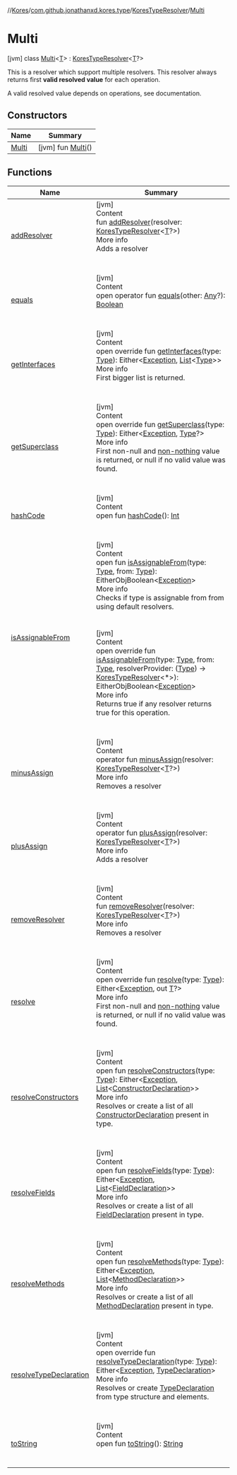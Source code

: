 //[Kores](../../../index.md)/[com.github.jonathanxd.kores.type](../../index.md)/[KoresTypeResolver](../index.md)/[Multi](index.md)



# Multi  
 [jvm] class [Multi](index.md)<[T](index.md)> : [KoresTypeResolver](../index.md)<[T](index.md)?> 

This is a resolver which support multiple resolvers. This resolver always returns first **valid resolved value** for each operation.



A valid resolved value depends on operations, see documentation.

   


## Constructors  
  
|  Name|  Summary| 
|---|---|
| <a name="com.github.jonathanxd.kores.type/KoresTypeResolver.Multi/Multi/#/PointingToDeclaration/"></a>[Multi](-multi.md)| <a name="com.github.jonathanxd.kores.type/KoresTypeResolver.Multi/Multi/#/PointingToDeclaration/"></a> [jvm] fun [Multi](-multi.md)()   <br>


## Functions  
  
|  Name|  Summary| 
|---|---|
| <a name="com.github.jonathanxd.kores.type/KoresTypeResolver.Multi/addResolver/#com.github.jonathanxd.kores.type.KoresTypeResolver[TypeParam(bounds=[kotlin.Any?])?]/PointingToDeclaration/"></a>[addResolver](add-resolver.md)| <a name="com.github.jonathanxd.kores.type/KoresTypeResolver.Multi/addResolver/#com.github.jonathanxd.kores.type.KoresTypeResolver[TypeParam(bounds=[kotlin.Any?])?]/PointingToDeclaration/"></a>[jvm]  <br>Content  <br>fun [addResolver](add-resolver.md)(resolver: [KoresTypeResolver](../index.md)<[T](index.md)?>)  <br>More info  <br>Adds a resolver  <br><br><br>
| <a name="kotlin/Any/equals/#kotlin.Any?/PointingToDeclaration/"></a>[equals](../../../com.github.jonathanxd.kores.util/-simple-resolver/index.md#%5Bkotlin%2FAny%2Fequals%2F%23kotlin.Any%3F%2FPointingToDeclaration%2F%5D%2FFunctions%2F-1211764316)| <a name="kotlin/Any/equals/#kotlin.Any?/PointingToDeclaration/"></a>[jvm]  <br>Content  <br>open operator fun [equals](../../../com.github.jonathanxd.kores.util/-simple-resolver/index.md#%5Bkotlin%2FAny%2Fequals%2F%23kotlin.Any%3F%2FPointingToDeclaration%2F%5D%2FFunctions%2F-1211764316)(other: [Any](https://kotlinlang.org/api/latest/jvm/stdlib/kotlin/-any/index.html)?): [Boolean](https://kotlinlang.org/api/latest/jvm/stdlib/kotlin/-boolean/index.html)  <br><br><br>
| <a name="com.github.jonathanxd.kores.type/KoresTypeResolver.Multi/getInterfaces/#java.lang.reflect.Type/PointingToDeclaration/"></a>[getInterfaces](get-interfaces.md)| <a name="com.github.jonathanxd.kores.type/KoresTypeResolver.Multi/getInterfaces/#java.lang.reflect.Type/PointingToDeclaration/"></a>[jvm]  <br>Content  <br>open override fun [getInterfaces](get-interfaces.md)(type: [Type](https://docs.oracle.com/javase/8/docs/api/java/lang/reflect/Type.html)): Either<[Exception](https://kotlinlang.org/api/latest/jvm/stdlib/kotlin/-exception/index.html), [List](https://kotlinlang.org/api/latest/jvm/stdlib/kotlin.collections/-list/index.html)<[Type](https://docs.oracle.com/javase/8/docs/api/java/lang/reflect/Type.html)>>  <br>More info  <br>First bigger list is returned.  <br><br><br>
| <a name="com.github.jonathanxd.kores.type/KoresTypeResolver.Multi/getSuperclass/#java.lang.reflect.Type/PointingToDeclaration/"></a>[getSuperclass](get-superclass.md)| <a name="com.github.jonathanxd.kores.type/KoresTypeResolver.Multi/getSuperclass/#java.lang.reflect.Type/PointingToDeclaration/"></a>[jvm]  <br>Content  <br>open override fun [getSuperclass](get-superclass.md)(type: [Type](https://docs.oracle.com/javase/8/docs/api/java/lang/reflect/Type.html)): Either<[Exception](https://kotlinlang.org/api/latest/jvm/stdlib/kotlin/-exception/index.html), [Type](https://docs.oracle.com/javase/8/docs/api/java/lang/reflect/Type.html)?>  <br>More info  <br>First non-null and [non-nothing](../../../com.github.jonathanxd.kores.common/index.md#%5Bcom.github.jonathanxd.kores.common%2FKoresNothing%2F%2F%2FPointingToDeclaration%2F%5D%2FClasslikes%2F-1211764316) value is returned, or null if no valid value was found.  <br><br><br>
| <a name="kotlin/Any/hashCode/#/PointingToDeclaration/"></a>[hashCode](../../../com.github.jonathanxd.kores.util/-simple-resolver/index.md#%5Bkotlin%2FAny%2FhashCode%2F%23%2FPointingToDeclaration%2F%5D%2FFunctions%2F-1211764316)| <a name="kotlin/Any/hashCode/#/PointingToDeclaration/"></a>[jvm]  <br>Content  <br>open fun [hashCode](../../../com.github.jonathanxd.kores.util/-simple-resolver/index.md#%5Bkotlin%2FAny%2FhashCode%2F%23%2FPointingToDeclaration%2F%5D%2FFunctions%2F-1211764316)(): [Int](https://kotlinlang.org/api/latest/jvm/stdlib/kotlin/-int/index.html)  <br><br><br>
| <a name="com.github.jonathanxd.kores.type/KoresTypeResolver/isAssignableFrom/#java.lang.reflect.Type#java.lang.reflect.Type/PointingToDeclaration/"></a>[isAssignableFrom](../is-assignable-from.md)| <a name="com.github.jonathanxd.kores.type/KoresTypeResolver/isAssignableFrom/#java.lang.reflect.Type#java.lang.reflect.Type/PointingToDeclaration/"></a>[jvm]  <br>Content  <br>open fun [isAssignableFrom](../is-assignable-from.md)(type: [Type](https://docs.oracle.com/javase/8/docs/api/java/lang/reflect/Type.html), from: [Type](https://docs.oracle.com/javase/8/docs/api/java/lang/reflect/Type.html)): EitherObjBoolean<[Exception](https://kotlinlang.org/api/latest/jvm/stdlib/kotlin/-exception/index.html)>  <br>More info  <br>Checks if type is assignable from from using default resolvers.  <br><br><br>[jvm]  <br>Content  <br>open override fun [isAssignableFrom](is-assignable-from.md)(type: [Type](https://docs.oracle.com/javase/8/docs/api/java/lang/reflect/Type.html), from: [Type](https://docs.oracle.com/javase/8/docs/api/java/lang/reflect/Type.html), resolverProvider: ([Type](https://docs.oracle.com/javase/8/docs/api/java/lang/reflect/Type.html)) -> [KoresTypeResolver](../index.md)<*>): EitherObjBoolean<[Exception](https://kotlinlang.org/api/latest/jvm/stdlib/kotlin/-exception/index.html)>  <br>More info  <br>Returns true if any resolver returns true for this operation.  <br><br><br>
| <a name="com.github.jonathanxd.kores.type/KoresTypeResolver.Multi/minusAssign/#com.github.jonathanxd.kores.type.KoresTypeResolver[TypeParam(bounds=[kotlin.Any?])?]/PointingToDeclaration/"></a>[minusAssign](minus-assign.md)| <a name="com.github.jonathanxd.kores.type/KoresTypeResolver.Multi/minusAssign/#com.github.jonathanxd.kores.type.KoresTypeResolver[TypeParam(bounds=[kotlin.Any?])?]/PointingToDeclaration/"></a>[jvm]  <br>Content  <br>operator fun [minusAssign](minus-assign.md)(resolver: [KoresTypeResolver](../index.md)<[T](index.md)?>)  <br>More info  <br>Removes a resolver  <br><br><br>
| <a name="com.github.jonathanxd.kores.type/KoresTypeResolver.Multi/plusAssign/#com.github.jonathanxd.kores.type.KoresTypeResolver[TypeParam(bounds=[kotlin.Any?])?]/PointingToDeclaration/"></a>[plusAssign](plus-assign.md)| <a name="com.github.jonathanxd.kores.type/KoresTypeResolver.Multi/plusAssign/#com.github.jonathanxd.kores.type.KoresTypeResolver[TypeParam(bounds=[kotlin.Any?])?]/PointingToDeclaration/"></a>[jvm]  <br>Content  <br>operator fun [plusAssign](plus-assign.md)(resolver: [KoresTypeResolver](../index.md)<[T](index.md)?>)  <br>More info  <br>Adds a resolver  <br><br><br>
| <a name="com.github.jonathanxd.kores.type/KoresTypeResolver.Multi/removeResolver/#com.github.jonathanxd.kores.type.KoresTypeResolver[TypeParam(bounds=[kotlin.Any?])?]/PointingToDeclaration/"></a>[removeResolver](remove-resolver.md)| <a name="com.github.jonathanxd.kores.type/KoresTypeResolver.Multi/removeResolver/#com.github.jonathanxd.kores.type.KoresTypeResolver[TypeParam(bounds=[kotlin.Any?])?]/PointingToDeclaration/"></a>[jvm]  <br>Content  <br>fun [removeResolver](remove-resolver.md)(resolver: [KoresTypeResolver](../index.md)<[T](index.md)?>)  <br>More info  <br>Removes a resolver  <br><br><br>
| <a name="com.github.jonathanxd.kores.type/KoresTypeResolver.Multi/resolve/#java.lang.reflect.Type/PointingToDeclaration/"></a>[resolve](resolve.md)| <a name="com.github.jonathanxd.kores.type/KoresTypeResolver.Multi/resolve/#java.lang.reflect.Type/PointingToDeclaration/"></a>[jvm]  <br>Content  <br>open override fun [resolve](resolve.md)(type: [Type](https://docs.oracle.com/javase/8/docs/api/java/lang/reflect/Type.html)): Either<[Exception](https://kotlinlang.org/api/latest/jvm/stdlib/kotlin/-exception/index.html), out [T](index.md)?>  <br>More info  <br>First non-null and [non-nothing](../../../com.github.jonathanxd.kores.common/index.md#%5Bcom.github.jonathanxd.kores.common%2FKoresNothing%2F%2F%2FPointingToDeclaration%2F%5D%2FClasslikes%2F-1211764316) value is returned, or null if no valid value was found.  <br><br><br>
| <a name="com.github.jonathanxd.kores.type/KoresTypeResolver/resolveConstructors/#java.lang.reflect.Type/PointingToDeclaration/"></a>[resolveConstructors](../resolve-constructors.md)| <a name="com.github.jonathanxd.kores.type/KoresTypeResolver/resolveConstructors/#java.lang.reflect.Type/PointingToDeclaration/"></a>[jvm]  <br>Content  <br>open fun [resolveConstructors](../resolve-constructors.md)(type: [Type](https://docs.oracle.com/javase/8/docs/api/java/lang/reflect/Type.html)): Either<[Exception](https://kotlinlang.org/api/latest/jvm/stdlib/kotlin/-exception/index.html), [List](https://kotlinlang.org/api/latest/jvm/stdlib/kotlin.collections/-list/index.html)<[ConstructorDeclaration](../../../com.github.jonathanxd.kores.base/-constructor-declaration/index.md)>>  <br>More info  <br>Resolves or create a list of all [ConstructorDeclaration](../../../com.github.jonathanxd.kores.base/-constructor-declaration/index.md) present in type.  <br><br><br>
| <a name="com.github.jonathanxd.kores.type/KoresTypeResolver/resolveFields/#java.lang.reflect.Type/PointingToDeclaration/"></a>[resolveFields](../resolve-fields.md)| <a name="com.github.jonathanxd.kores.type/KoresTypeResolver/resolveFields/#java.lang.reflect.Type/PointingToDeclaration/"></a>[jvm]  <br>Content  <br>open fun [resolveFields](../resolve-fields.md)(type: [Type](https://docs.oracle.com/javase/8/docs/api/java/lang/reflect/Type.html)): Either<[Exception](https://kotlinlang.org/api/latest/jvm/stdlib/kotlin/-exception/index.html), [List](https://kotlinlang.org/api/latest/jvm/stdlib/kotlin.collections/-list/index.html)<[FieldDeclaration](../../../com.github.jonathanxd.kores.base/-field-declaration/index.md)>>  <br>More info  <br>Resolves or create a list of all [FieldDeclaration](../../../com.github.jonathanxd.kores.base/-field-declaration/index.md) present in type.  <br><br><br>
| <a name="com.github.jonathanxd.kores.type/KoresTypeResolver/resolveMethods/#java.lang.reflect.Type/PointingToDeclaration/"></a>[resolveMethods](../resolve-methods.md)| <a name="com.github.jonathanxd.kores.type/KoresTypeResolver/resolveMethods/#java.lang.reflect.Type/PointingToDeclaration/"></a>[jvm]  <br>Content  <br>open fun [resolveMethods](../resolve-methods.md)(type: [Type](https://docs.oracle.com/javase/8/docs/api/java/lang/reflect/Type.html)): Either<[Exception](https://kotlinlang.org/api/latest/jvm/stdlib/kotlin/-exception/index.html), [List](https://kotlinlang.org/api/latest/jvm/stdlib/kotlin.collections/-list/index.html)<[MethodDeclaration](../../../com.github.jonathanxd.kores.base/-method-declaration/index.md)>>  <br>More info  <br>Resolves or create a list of all [MethodDeclaration](../../../com.github.jonathanxd.kores.base/-method-declaration/index.md) present in type.  <br><br><br>
| <a name="com.github.jonathanxd.kores.type/KoresTypeResolver.Multi/resolveTypeDeclaration/#java.lang.reflect.Type/PointingToDeclaration/"></a>[resolveTypeDeclaration](resolve-type-declaration.md)| <a name="com.github.jonathanxd.kores.type/KoresTypeResolver.Multi/resolveTypeDeclaration/#java.lang.reflect.Type/PointingToDeclaration/"></a>[jvm]  <br>Content  <br>open override fun [resolveTypeDeclaration](resolve-type-declaration.md)(type: [Type](https://docs.oracle.com/javase/8/docs/api/java/lang/reflect/Type.html)): Either<[Exception](https://kotlinlang.org/api/latest/jvm/stdlib/kotlin/-exception/index.html), [TypeDeclaration](../../../com.github.jonathanxd.kores.base/-type-declaration/index.md)>  <br>More info  <br>Resolves or create [TypeDeclaration](../../../com.github.jonathanxd.kores.base/-type-declaration/index.md) from type structure and elements.  <br><br><br>
| <a name="kotlin/Any/toString/#/PointingToDeclaration/"></a>[toString](../../../com.github.jonathanxd.kores.util/-simple-resolver/index.md#%5Bkotlin%2FAny%2FtoString%2F%23%2FPointingToDeclaration%2F%5D%2FFunctions%2F-1211764316)| <a name="kotlin/Any/toString/#/PointingToDeclaration/"></a>[jvm]  <br>Content  <br>open fun [toString](../../../com.github.jonathanxd.kores.util/-simple-resolver/index.md#%5Bkotlin%2FAny%2FtoString%2F%23%2FPointingToDeclaration%2F%5D%2FFunctions%2F-1211764316)(): [String](https://kotlinlang.org/api/latest/jvm/stdlib/kotlin/-string/index.html)  <br><br><br>

